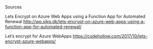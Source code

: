 Sources

Lets Encrypt on Azure Web Apps using a Function App for Automated Renewal
http://wp.sjkp.dk/lets-encrypt-on-azure-web-apps-using-a-function-app-for-automated-renewal/

Let’s encrypt for Azure WebApps
https://codehollow.com/2017/10/lets-encrypt-azure-webapps/